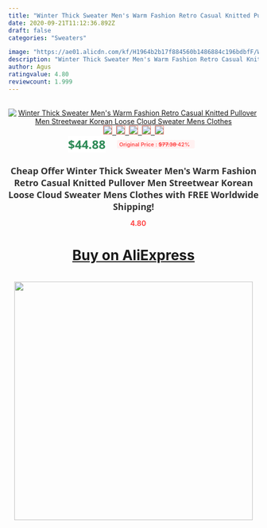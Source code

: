 ```yaml
---
title: "Winter Thick Sweater Men's Warm Fashion Retro Casual Knitted Pullover Men Streetwear Korean Loose Cloud Sweater Mens Clothes"
date: 2020-09-21T11:12:36.892Z
draft: false
categories: "Sweaters"

image: "https://ae01.alicdn.com/kf/H1964b2b17f884560b1486884c196bdbfF/Winter-Thick-Sweater-Men-s-Warm-Fashion-Retro-Casual-Knitted-Pullover-Men-Streetwear-Korean-Loose-Cloud.jpg"
description: "Winter Thick Sweater Men's Warm Fashion Retro Casual Knitted Pullover Men Streetwear Korean Loose Cloud Sweater Mens Clothes"
author: Agus
ratingvalue: 4.80
reviewcount: 1.999
---
```

<br>
<div style="text-align: center;">
<a href="https://s.click.aliexpress.com/e/_A5LyvP" target="_blank" rel="nofollow noopener noreferrer"><img alt="Winter Thick Sweater Men's Warm Fashion Retro Casual Knitted Pullover Men Streetwear Korean Loose Cloud Sweater Mens Clothes" class="magnifier-image" src="https://ae01.alicdn.com/kf/H1964b2b17f884560b1486884c196bdbfF/Winter-Thick-Sweater-Men-s-Warm-Fashion-Retro-Casual-Knitted-Pullover-Men-Streetwear-Korean-Loose-Cloud.jpg_640x640.jpg">
<br>
<img style="border:1px solid salmon" src="https://ae01.alicdn.com/kf/H1964b2b17f884560b1486884c196bdbfF/Winter-Thick-Sweater-Men-s-Warm-Fashion-Retro-Casual-Knitted-Pullover-Men-Streetwear-Korean-Loose-Cloud.jpg_120x120.jpg">&nbsp;&nbsp;<img style="border:1px solid salmon" src="https://ae01.alicdn.com/kf/Haa7ba07d65054117ac9dccfc355229cay/Winter-Thick-Sweater-Men-s-Warm-Fashion-Retro-Casual-Knitted-Pullover-Men-Streetwear-Korean-Loose-Cloud.jpg_120x120.jpg">&nbsp;&nbsp;<img style="border:1px solid salmon" src="https://ae01.alicdn.com/kf/H87835075a2b94eb19921ad1281046853p/Winter-Thick-Sweater-Men-s-Warm-Fashion-Retro-Casual-Knitted-Pullover-Men-Streetwear-Korean-Loose-Cloud.jpg_120x120.jpg">&nbsp;&nbsp;<img style="border:1px solid salmon" src="https://ae01.alicdn.com/kf/H8e845a5cd0ac459eb403f2081d977ba1e/Winter-Thick-Sweater-Men-s-Warm-Fashion-Retro-Casual-Knitted-Pullover-Men-Streetwear-Korean-Loose-Cloud.jpg_120x120.jpg">&nbsp;&nbsp;<img style="border:1px solid salmon" src="https://ae01.alicdn.com/kf/Hf3a89bfd1967475698a49480dd715a42I/Winter-Thick-Sweater-Men-s-Warm-Fashion-Retro-Casual-Knitted-Pullover-Men-Streetwear-Korean-Loose-Cloud.jpg_120x120.jpg"></a></div><br0>
<div style="text-align: center;"><span style="background-color: white; border: 0px; box-sizing: border-box; color: seagreen; display: inline-block; font-family: &quot;open sans&quot; , &quot;arial&quot; , &quot;helvetica&quot; , sans-serif , &quot;heiti&quot;; font-size: 24px; font-stretch: inherit; font-weight: 700; line-height: inherit; margin: 0px 10px 0px 0px; padding: 0px; vertical-align: middle;">$44.88 </span>
<span style="background: rgb(255 , 241 , 241); border-radius: 3px; border: 0px; box-sizing: border-box; color: #ff4747; display: inline-block; font-family: inherit; font-size: 12px; font-stretch: inherit; font-style: inherit; font-variant: inherit; font-weight: 600; line-height: inherit; margin: 0px; padding: 2px 5px; transform: scale(0.9); vertical-align: middle;">Original Price : <b style="text-decoration: line-through;">$77.38 </b> 42%&nbsp;&nbsp;</span></div>
<h1 style="color: #333333; display: inline-block; font-family: &quot;open sans&quot; , &quot;arial&quot; , &quot;helvetica&quot; , sans-serif , &quot;heiti&quot;; font-size: 18px; font-stretch: inherit; font-weight: 700; text-align: center;">Cheap Offer Winter Thick Sweater Men's Warm Fashion Retro Casual Knitted Pullover Men Streetwear Korean Loose Cloud Sweater Mens Clothes with FREE Worldwide Shipping!</h1>
<div style="color: #ff4747; text-align: center;">
<img src="https://4.bp.blogspot.com/-M0ZcTcb-5uY/XleCXlxnR4I/AAAAAAAAAEc/OrjgMkXV1oMQFaCRZj5HQwOCBcu3w1FegCPcBGAYYCw/s1600/star.png" style="height: 15px;">&nbsp;<b>4.80</b></div>
<div class="button_cont" align="center"><a class="buynow_a" href="https://s.click.aliexpress.com/e/_A5LyvP" target="_blank" rel="nofollow noopener noreferrer"><H1>Buy on AliExpress</H1></a></div><br>
<div class="separator" style="clear: both; text-align: center;">
<img src="https://lh3.googleusercontent.com/-pTy5HemUv9M/XlePHvY0dAI/AAAAAAAAAE4/0nX5iRUoIWY8eMW9Dpxeirr157OZliDIgCLcBGAsYHQ/s1600/badge.gif" width="480">
</div>
